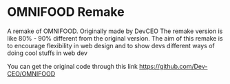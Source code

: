 # OMNIFOOD Remake
 A remake of OMNIFOOD. Originally made by DevCEO
The remake version is like 80% - 90% different from the original version.
The aim of this remake is to encourage flexibility in web design and to show devs different ways of doing cool stuffs in web dev

You can get the original code through this link https://github.com/Dev-CEO/OMNIFOOD